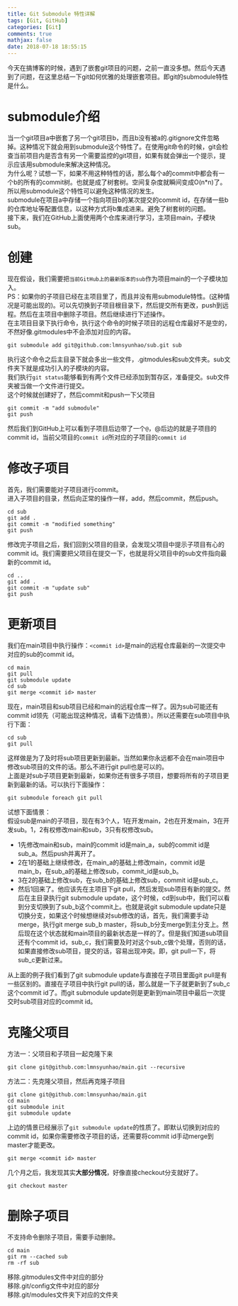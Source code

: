 ```yaml
---
title: Git Submodule 特性详解
tags: [Git, GitHub]
categories: [Git]
comments: true
mathjax: false
date: 2018-07-18 18:55:15
---
```

今天在搞博客的时候，遇到了嵌套git项目的问题，之前一直没多想。然后今天遇到了问题，在这里总结一下git如何优雅的处理嵌套项目。即git的submodule特性是什么。  

<!-- more -->

# submodule介绍
当一个git项目a中嵌套了另一个git项目b，而且b没有被a的.gitignore文件忽略掉。这种情况下就会用到submodule这个特性了。在使用git命令的时候，git会检查当前项目内是否含有另一个需要监控的git项目，如果有就会弹出一个提示，提示应该用submodule来解决这种情况。  
为什么呢？试想一下，如果不用这种特性的话，那么每个a的commit中都会有一个b的所有的commit树。也就是成了树套树。空间复杂度就瞬间变成O(n*n)了。所以用submodule这个特性可以避免这种情况的发生。  
submodule在项目a中存储一个指向项目b的某次提交的commit id，在存储一些b的仓库地址等配置信息，以这种方式将b集成进来。避免了树套树的问题。  
接下来，我们在GitHub上面使用两个仓库来进行学习，主项目main，子模块sub。  

# 创建
现在假设，我们需要把`当前GitHub上的最新版本的sub`作为项目main的一个子模块加入。  
PS：如果你的子项目已经在主项目里了，而且并没有用submodule特性。(这种情况是可能出现的)。可以先切换到子项目根目录下，然后提交所有更改，push到远程。然后在主项目中删除子项目。然后继续进行下述操作。  
在主项目目录下执行命令，执行这个命令的时候子项目的远程仓库最好不是空的，不然好像.gitmodules中不会添加对应的内容。  
```
git submodule add git@github.com:lmnsyunhao/sub.git sub
```
执行这个命令之后主目录下就会多出一些文件，.gitmodules和sub文件夹。sub文件夹下就是成功引入的子模块的内容。  
我们执行`git status`能够看到有两个文件已经添加到暂存区，准备提交。sub文件夹被当做一个文件进行提交。  
这个时候就创建好了，然后commit和push一下父项目  
```
git commit -m "add submodule"
git push
```
然后我们到GitHub上可以看到子项目后边带了一个`@`，@后边的就是子项目的commit id，当前父项目的`commit id`所对应的子项目的`commit id`  

# 修改子项目
首先，我们需要能对子项目进行commit。  
进入子项目的目录，然后向正常的操作一样，add，然后commit，然后push。  
```
cd sub
git add .
git commit -m "modified something"
git push
```
修改完子项目之后，我们回到父项目的目录，会发现父项目中提示子项目有心的commit id。我们需要把父项目在提交一下，也就是将父项目中的sub文件指向最新的commit id。  
```
cd ..
git add .
git commit -m "update sub"
git push
```

# 更新项目
我们在main项目中执行操作：`<commit id>`是main的远程仓库最新的一次提交中对应的sub的commit id。  
```
cd main
git pull
git submodule update
cd sub
git merge <commit id> master
```
现在，main项目和sub项目已经和main的远程仓库一样了。因为sub可能还有commit id领先（可能出现这种情况，请看下边情景）。所以还需要在sub项目中执行下面：  
```
cd sub
git pull
```
这样做是为了及时将sub项目更新到最新。当然如果你永远都不会在main项目中修改sub项目的文件的话。那么不进行git pull也是可以的。  
上面是对sub子项目更新到最新，如果你还有很多子项目，想要将所有的子项目更新到最新的话。可以执行下面操作：  
```
git submodule foreach git pull
```

试想下面情景：  
假设sub是main的子项目，现在有3个人，1在开发main，2也在开发main，3在开发sub。1，2有权修改main和sub，3只有权修改sub。  
* 1先修改main和sub，main的commit id是main_a，sub的commit id是sub_a。然后push并离开了。  
* 2在1的基础上继续修改，在main_a的基础上修改main，commit id是main_b，在sub_a的基础上修改sub，commit_id是sub_b。  
* 3在2的基础上修改sub，在sub_b的基础上修改sub，commit id是sub_c。  
* 然后1回来了。他应该先在主项目下git pull，然后发现sub项目有新的提交。然后在主目录执行git submodule update，这个时候，cd到sub中，我们可以看到分支切换到了sub_b这个commit上。也就是说git submodule update只是切换分支，如果这个时候想继续对sub修改的话，首先，我们需要手动merge，执行git merge sub_b master，将sub_b分支merge到主分支上。然后现在这个状态就和main项目的最新状态是一样的了。但是我们知道sub项目还有个commit id，sub_c，我们需要及时对这个sub_c做个处理，否则的话，如果直接修改sub项目，提交的话，容易出现冲突。即，git pull一下，将sub_c更新过来。  

从上面的例子我们看到了git submodule update与直接在子项目里面git pull是有一些区别的。直接在子项目中执行git pull的话，那么就是一下子就更新到了sub_c这个commit id了。而git submodule update则是更新到main项目中最后一次提交时sub项目对应的commit id。  

# 克隆父项目
方法一：父项目和子项目一起克隆下来  
```
git clone git@github.com:lmnsyunhao/main.git --recursive
```
方法二：先克隆父项目，然后再克隆子项目  
```
git clone git@github.com:lmnsyunhao/main.git
cd main
git submodule init
git submodule update
```
上边的情景已经展示了`git submodule update`的性质了。即默认切换到对应的commit id，如果你需要修改子项目的话，还需要将commit id手动merge到master才能更改。  
```
git merge <commit id> master
```
几个月之后，我发现其实**大部分情况**，好像直接checkout分支就好了。  
```
git checkout master
```

# 删除子项目
不支持命令删除子项目，需要手动删除。  
```
cd main
git rm --cached sub
rm -rf sub
```
移除.gitmodules文件中对应的部分  
移除.git/config文件中对应的部分  
移除.git/modules文件夹下对应的文件夹  